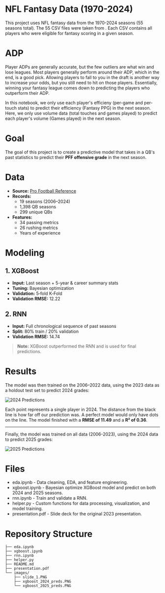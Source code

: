# NFL Fantasy Data (1970-2024)
This project uses NFL fantasy data from the 1970-2024 seasons (55 seasons total). The 55 CSV files were taken from . Each CSV contains all players who were eligible for fantasy scoring in a given season.

# ADP
Player ADPs are generally accurate, but the few outliers are what win and lose leagues. Most players generally perform around their ADP, which in the end, is a good pick. Allowing players to fall to you in the draft is another way to increase your odds, but you still need to hit on those players. Essentially, winning your fantasy league comes down to predicting the players who outperform their ADP.



In this notebook, we only use each player's efficieny (per-game and per-touch stats) to predict their efficiency (Fantasy PPG) in the next season.
Here, we only use volume data (total touches and games played) to predict each player's volume (Games played) in the next season.



# Goal
The goal of this project is to create a predictive model that takes in a QB's past statistics to predict their __PFF offensive grade__ in the next season. 

# Data
- **Source:** [Pro Football Reference](https://www.pro-football-reference.com)
- **Records:**
  - 19 seasons (2006–2024)
  - 1,398 QB seasons
  - 299 unique QBs
- **Features:**
  - 34 passing metrics
  - 26 rushing metrics
  - Years of experience

# Modeling
## 1. XGBoost
- **Input:** Last season + 5-year & career summary stats  
- **Tuning:** Bayesian optimization  
- **Validation:** 5‑fold K‑Fold  
- **Validation RMSE:** 12.22

## 2. RNN
- **Input:** Full chronological sequence of past seasons  
- **Split:** 80% train / 20% validation  
- **Validation RMSE:** 14.74

> **Note:** XGBoost outperformed the RNN and is used for final predictions.

# Results
The model was then trained on the 2006–2022 data, using the 2023 data as a holdout test set to predict 2024 grades:

![2024 Predictions](images/xgboost_2024_preds.png)

Each point represents a single player in 2024. The distance from the black line is how far off our prediction was. A perfect model would only have dots on the line. The model finished with a **RMSE of 11.49** and a **R² of 0.36**.

---

Finally, the model was trained on all data (2006-2023), using the 2024 data to predict 2025 grades:

![2025 Predictions](images/xgboost_2025_preds.png)


# Files

- eda.ipynb - Data cleaning, EDA, and feature engineering.
- xgboost.ipynb - Bayesian optimize XGBoost model and predict on both 2024 and 2025 seasons.
- rnn.ipynb - Train and validate a RNN.
- helper.py - Custom functions for data processing, visualization, and model training.
- presentation.pdf - Slide deck for the original 2023 presentation.

# Repository Structure
```
├── eda.ipynb
├── xgboost.ipynb
├── rnn.ipynb
├── helper.py
├── README.md
├── presentation.pdf
└── images/
    ├── slide_1.PNG
    ├── xgboost_2024_preds.PNG
    └── xgboost_2025_preds.PNG
```